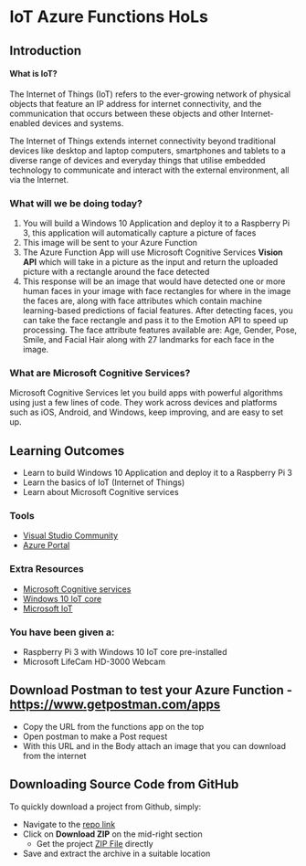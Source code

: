 # IoT Azure Functions HoLs

## Introduction

#### What is IoT? 

The Internet of Things (IoT) refers to the ever-growing network of physical objects that feature an IP address for internet connectivity, and the communication that occurs between these objects and other Internet-enabled devices and systems.

The Internet of Things extends internet connectivity beyond traditional devices like desktop and laptop computers, smartphones and tablets to a diverse range of devices and everyday things that utilise embedded technology to communicate and interact with the external environment, all via the Internet.

### What will we be doing today?

 1. You will build a Windows 10 Application and deploy it to a Raspberry Pi 3, this application will automatically capture a picture of faces
 2. This image will be sent to your Azure Function 
 3. The Azure Function App will use Microsoft Cognitive Services **Vision API** which will take in a picture as the input and return the uploaded picture with a rectangle around the face detected 
 4. This response will be an image that would have detected one or more human faces in your image with face rectangles for where in the image the faces are, along with face attributes which contain machine learning-based predictions of facial features. After detecting faces, you can take the face rectangle and pass it to the Emotion API to speed up processing. The face attribute features available are: Age, Gender, Pose, Smile, and Facial Hair along with 27 landmarks for each face in the image. 
 
 
### What are Microsoft Cognitive Services?

Microsoft Cognitive Services let you build apps with powerful algorithms using just a few lines of code. They work across devices and platforms such as iOS, Android, and Windows, keep improving, and are easy to set up. 


## Learning Outcomes
* Learn to build Windows 10 Application and deploy it to a Raspberry Pi 3 
* Learn the basics of IoT (Internet of Things)
* Learn about Microsoft Cognitive services

### Tools
* [Visual Studio Community](https://www.visualstudio.com/vs/community/)
* [Azure Portal](portal.azure.com) 

### Extra Resources
* [Microsoft Cognitive services](https://azure.microsoft.com/en-in/documentation/articles/app-service-web-overview/)
* [Windows 10 IoT core](https://developer.microsoft.com/en-us/windows/iot/explore/iotcore)
* [Microsoft IoT](http://www.microsoft.com/en-us/cloud-platform/internet-of-things)

### You have been given a:
* Raspberry Pi 3 with Windows 10 IoT core pre-installed
* Microsoft LifeCam HD-3000 Webcam

## Download Postman to test your Azure Function - https://www.getpostman.com/apps
* Copy the URL from the functions app on the top
* Open postman to make a Post request
* With this URL and in the Body attach an image that you can download from the internet

## Downloading Source Code from GitHub
To quickly download a project from Github, simply:
  * Navigate to the [repo link](https://github.com/jourdant/IoT-Azure-Functions-HoLs)
  * Click on **Download ZIP** on the mid-right section
     * Get the project [ZIP File](https://github.com/jourdant/IoT-Azure-Functions-HoLs/archive/master.zip) directly 
  * Save and extract the archive in a suitable location